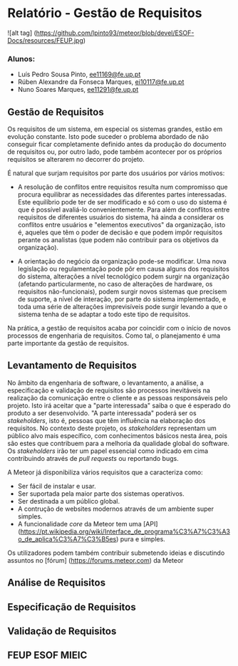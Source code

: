 # Relatório - Gestão de Requisitos

![alt tag] (https://github.com/lpinto93/meteor/blob/devel/ESOF-Docs/resources/FEUP.jpg)

### Alunos:
* Luís Pedro Sousa Pinto, ee11169@fe.up.pt
* Rúben Alexandre da Fonseca Marques, ei10117@fe.up.pt 
* Nuno Soares Marques, ee11291@fe.up.pt

## Gestão de Requisitos

Os requisitos de um sistema, em especial os sistemas grandes, estão em evolução constante. Isto pode suceder o problema abordado de não conseguir ficar completamente definido antes da produção do documento de requisitos ou, por outro lado, pode também acontecer por os próprios requisitos se alterarem no decorrer do projeto.

É natural que surjam requisitos por parte dos usuários por vários motivos:

* A resolução de conflitos entre requisitos resulta num compromisso que procura equilibrar as necessidades das diferentes partes interessadas. Este equilíbrio pode ter de ser modificado e só com o uso do sistema é que é possível avaliá-lo convenientemente. Para além de conflitos entre requisitos de diferentes usuários do sistema, há ainda a considerar os conflitos entre usuários e "elementos executivos" da organização, isto é, aqueles que têm o poder de decisão e que podem impôr requisitos perante os analistas (que podem não contribuir para os objetivos da organização).

* A orientação do negócio da organização pode-se modificar. Uma nova legislação ou regulamentação pode pôr em causa alguns dos requisitos do sistema, alterações a nível tecnológico podem surgir na organização (afetando particularmente, no caso de alterações de hardware, os requisitos não-funcionais), podem surgir novos sistemas que precisem de suporte, a nível de interação, por parte do sistema implementado, e toda uma série de alterações imprevisíveis pode surgir levando a que o sistema tenha de se adaptar a todo este tipo de requisitos.

Na prática, a gestão de requisitos acaba por coincidir com o início de novos processos de engenharia de requisitos. Como tal, o planejamento é uma parte importante da gestão de requisitos.

## Levantamento de Requisitos

No âmbito da engenharia de software, o levantamento, a análise, a especificação e validação de requisitos são processos inevitáveis na realização da comunicação entre o cliente e as pessoas responsáveis pelo projeto. Isto irá aceitar que a "parte interessada" saiba o que é esperado do produto a ser desenvolvido. "A parte interessada" poderá ser os *stakeholders*, isto é, pessoas que têm influência na elaboração dos requisitos.
No contexto deste projeto, os *stakeholders* representam um público alvo mais específico, com conhecimentos básicos nesta área, pois são estes que contribuem para a melhoria da qualidade global do software. Os *stakeholders* irão ter um papel essencial como indicado em cima contribuindo através de *pull requests* ou reportando bugs.

A Meteor já disponibiliza vários requisitos que a caracteriza como:
* Ser fácil de instalar e usar.
* Ser suportada pela maior parte dos sistemas operativos.
* Ser destinada a um público global.
* A contrução de websites modernos através de um ambiente super simples.
* A funcionalidade *core* da Meteor tem uma [API] (https://pt.wikipedia.org/wiki/Interface_de_programa%C3%A7%C3%A3o_de_aplica%C3%A7%C3%B5es) pura e simples.

Os utilizadores podem também contribuir submetendo ideias e discutindo assuntos no [fórum] (https://forums.meteor.com) da Meteor


## Análise de Requisitos

## Especificação de Requisitos

## Validação de Requisitos

## FEUP ESOF MIEIC 
